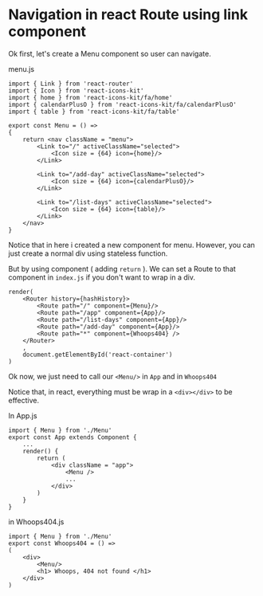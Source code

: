 # Navigation in react Route using link component

Ok first, let's create a Menu component so user can navigate.

menu.js

```react
import { Link } from 'react-router'
import { Icon } from 'react-icons-kit'
import { home } from 'react-icons-kit/fa/home'
import { calendarPlusO } from 'react-icons-kit/fa/calendarPlusO'
import { table } from 'react-icons-kit/fa/table'

export const Menu = () =>
{
    return <nav className = "menu">
        <Link to="/" activeClassName="selected">
            <Icon size = {64} icon={home}/>
        </Link>

        <Link to="/add-day" activeClassName="selected">
            <Icon size = {64} icon={calendarPlusO}/>
        </Link>

        <Link to="/list-days" activeClassName="selected">
            <Icon size = {64} icon={table}/>
        </Link>
    </nav>
}
```

Notice that in here i created a new component for menu. However, you can just create a normal div using stateless function.

But by using component ( adding `return` ). We can set a Route to that component in `index.js` if you don't want to wrap in a div.

```react
render(
	<Router history={hashHistory}> 
		<Route path="/" component={Menu}/>
		<Route path="/app" component={App}/>
		<Route path="/list-days" component={App}/>
		<Route path="/add-day" component={App}/>
		<Route path="*" component={Whoops404} />
	</Router>
	,
	document.getElementById('react-container')
)
```



Ok now, we just need to call our `<Menu/>` in `App` and in `Whoops404`

Notice that, in react, everything must be wrap in a `<div></div>` to be effective.

In App.js

```react
import { Menu } from './Menu'
export const App extends Component {
    ...
    render() {
        return (
            <div className = "app">
            	<Menu />
                ...
            </div>
        )
    }
}
```

in Whoops404.js

```react
import { Menu } from './Menu'
export const Whoops404 = () =>
(
    <div>
        <Menu/>
        <h1> Whoops, 404 not found </h1>
    </div>
)
```

